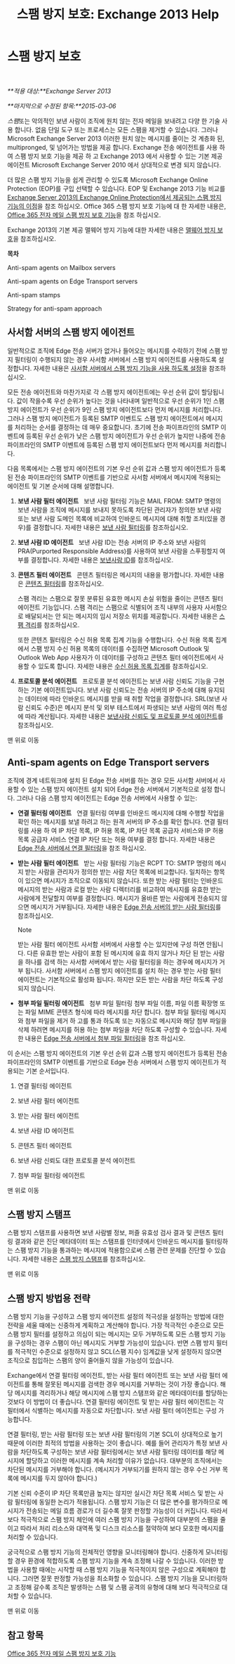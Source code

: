 ﻿---
title: '스팸 방지 보호: Exchange 2013 Help'
TOCTitle: 스팸 방지 보호
ms:assetid: 6af88a08-687d-40b1-8b22-80704184403d
ms:mtpsurl: https://technet.microsoft.com/ko-kr/library/JJ218660(v=EXCHG.150)
ms:contentKeyID: 50483319
ms.date: 05/22/2018
mtps_version: v=EXCHG.150
ms.translationtype: MT
---

# 스팸 방지 보호

 

_**적용 대상:**Exchange Server 2013_

_**마지막으로 수정된 항목:**2015-03-06_

*스팸*또는 악의적인 보낸 사람이 조직에 원치 않는 전자 메일을 보내려고 다양 한 기술 사용 합니다. 없음 단일 도구 또는 프로세스는 모든 스팸을 제거할 수 있습니다. 그러나 Microsoft Exchange Server 2013 이러한 원치 않는 메시지를 줄이는 것 계층화 된, multipronged, 및 넘어가는 방법을 제공 합니다. Exchange 전송 에이전트를 사용 하 여 스팸 방지 보호 기능을 제공 하 고 Exchange 2013 에서 사용할 수 있는 기본 제공 에이전트 Microsoft Exchange Server 2010 에서 상대적으로 변경 되지 않습니다.

더 많은 스팸 방지 기능을 쉽게 관리할 수 있도록 Microsoft Exchange Online Protection (EOP)를 구입 선택할 수 있습니다. EOP 및 Exchange 2013 기능 비교를 [Exchange Server 2013의 Exchange Online Protection에서 제공되는 스팸 방지 기능의 이점](benefits-of-anti-spam-features-in-exchange-online-protection-over-exchange-server-2013-exchange-2013-help.md)을 참조 하십시오. Office 365 스팸 방지 보호 기능에 대 한 자세한 내용은, [Office 365 전자 메일 스팸 방지 보호 기능](https://support.office.com/en-us/article/office-365-email-anti-spam-protection-6a601501-a6a8-4559-b2e7-56b59c96a586?ui=en-us%26rs=en-us%26ad=us)을 참조 하십시오.

Exchange 2013의 기본 제공 맬웨어 방지 기능에 대한 자세한 내용은 [맬웨어 방지 보호](anti-malware-protection-exchange-2013-help.md)을 참조하십시오.

**목차**

Anti-spam agents on Mailbox servers

Anti-spam agents on Edge Transport servers

Anti-spam stamps

Strategy for anti-spam approach

## 사서함 서버의 스팸 방지 에이전트

일반적으로 조직에 Edge 전송 서버가 없거나 들어오는 메시지를 수락하기 전에 스팸 방지 필터링이 수행되지 않는 경우 사서함 서버에서 스팸 방지 에이전트를 사용하도록 설정합니다. 자세한 내용은 [사서함 서버에서 스팸 방지 기능을 사용 하도록 설정](enable-anti-spam-functionality-on-mailbox-servers-exchange-2013-help.md)을 참조하십시오.

모든 전송 에이전트와 마찬가지로 각 스팸 방지 에이전트에는 우선 순위 값이 할당됩니다. 값이 작을수록 우선 순위가 높다는 것을 나타내며 일반적으로 우선 순위가 1인 스팸 방지 에이전트가 우선 순위가 9인 스팸 방지 에이전트보다 먼저 메시지를 처리합니다. 그러나 스팸 방지 에이전트가 등록된 SMTP 이벤트도 스팸 방지 에이전트에서 메시지를 처리하는 순서를 결정하는 데 매우 중요합니다. 초기에 전송 파이프라인의 SMTP 이벤트에 등록된 우선 순위가 낮은 스팸 방지 에이전트가 우선 순위가 높지만 나중에 전송 파이프라인의 SMTP 이벤트에 등록된 스팸 방지 에이전트보다 먼저 메시지를 처리합니다.

다음 목록에서는 스팸 방지 에이전트의 기본 우선 순위 값과 스팸 방지 에이전트가 등록된 전송 파이프라인의 SMTP 이벤트를 기반으로 사서함 서버에서 메시지에 적용되는 에이전트 및 기본 순서에 대해 설명합니다.

1.  **보낸 사람 필터 에이전트**   보낸 사람 필터링 기능은 MAIL FROM: SMTP 명령의 보낸 사람을 조직에 메시지를 보내지 못하도록 차단된 관리자가 정의한 보낸 사람 또는 보낸 사람 도메인 목록에 비교하여 인바운드 메시지에 대해 취할 조치(있을 경우)를 결정합니다. 자세한 내용은 [보낸 사람 필터링](sender-filtering-exchange-2013-help.md)를 참조하십시오.

2.  **보낸 사람 ID 에이전트**   보낸 사람 ID는 전송 서버의 IP 주소와 보낸 사람의 PRA(Purported Responsible Address)를 사용하여 보낸 사람을 스푸핑할지 여부를 결정합니다. 자세한 내용은 [보낸사람 ID](sender-id-exchange-2013-help.md)를 참조하십시오.

3.  **콘텐츠 필터 에이전트**   콘텐츠 필터링은 메시지의 내용을 평가합니다. 자세한 내용은 [콘텐츠 필터링](content-filtering-exchange-2013-help.md)를 참조하십시오.
    
    스팸 격리는 스팸으로 잘못 분류된 유효한 메시지 손실 위험을 줄이는 콘텐츠 필터 에이전트 기능입니다. 스팸 격리는 스팸으로 식별되어 조직 내부의 사용자 사서함으로 배달되서는 안 되는 메시지의 임시 저장소 위치를 제공합니다. 자세한 내용은 [스팸 격리](spam-quarantine-exchange-2013-help.md)를 참조하십시오.
    
    또한 콘텐츠 필터링은 수신 허용 목록 집계 기능을 수행합니다. 수신 허용 목록 집계에서 스팸 방지 수신 허용 목록의 데이터를 수집하면 Microsoft Outlook 및 Outlook Web App 사용자가 이 데이터를 구성하고 콘텐츠 필터 에이전트에서 사용할 수 있도록 합니다. 자세한 내용은 [수신 허용 목록 집계](safelist-aggregation-exchange-2013-help.md)를 참조하십시오.

4.  **프로토콜 분석 에이전트**   프로토콜 분석 에이전트는 보낸 사람 신뢰도 기능을 구현하는 기본 에이전트입니다. 보낸 사람 신뢰도는 전송 서버의 IP 주소에 대해 유지되는 데이터에 따라 인바운드 메시지를 받을 때 취할 작업을 결정합니다. SRL(보낸 사람 신뢰도 수준)은 메시지 분석 및 외부 테스트에서 파생되는 보낸 사람의 여러 특성에 따라 계산됩니다. 자세한 내용은 [보낸사람 신뢰도 및 프로토콜 분석 에이전트](sender-reputation-and-the-protocol-analysis-agent-exchange-2013-help.md)를 참조하십시오.

맨 위로 이동

## Anti-spam agents on Edge Transport servers

조직에 경계 네트워크에 설치 된 Edge 전송 서버를 하는 경우 모든 사서함 서버에서 사용할 수 있는 스팸 방지 에이전트 설치 되어 Edge 전송 서버에서 기본적으로 설정 합니다. 그러나 다음 스팸 방지 에이전트는 Edge 전송 서버에서 사용할 수 있는:

  - **연결 필터링 에이전트**   연결 필터링 여부를 인바운드 메시지에 대해 수행할 작업을 확인 하는 메시지를 보낼 하려고 하는 원격 서버의 IP 주소를 확인 합니다. 연결 필터링를 사용 하 여 IP 차단 목록, IP 허용 목록, IP 차단 목록 공급자 서비스와 IP 허용 목록 공급자 서비스 연결 IP 차단 또는 허용 여부를 결정 합니다. 자세한 내용은 [Edge 전송 서버에서 연결 필터링](connection-filtering-on-edge-transport-servers-exchange-2013-help.md)을 참조 하십시오.

  - **받는 사람 필터 에이전트**   받는 사람 필터링 기능은 RCPT TO: SMTP 명령의 메시지 받는 사람을 관리자가 정의한 받는 사람 차단 목록에 비교합니다. 일치하는 항목이 있으면 메시지가 조직으로 이동되지 않습니다. 또한 받는 사람 필터는 인바운드 메시지의 받는 사람과 로컬 받는 사람 디렉터리를 비교하여 메시지를 유효한 받는 사람에게 전달할지 여부를 결정합니다. 메시지가 올바른 받는 사람에게 전송되지 않으면 메시지가 거부됩니다. 자세한 내용은 [Edge 전송 서버의 받는 사람 필터링](recipient-filtering-on-edge-transport-servers-exchange-2013-help.md)를 참조하십시오.
    

    > [!NOTE]
    > 받는 사람 필터 에이전트 사서함 서버에서 사용할 수는 있지만에 구성 하면 안됩니다. 다른 유효한 받는 사람이 포함 된 메시지에 유효 하지 않거나 차단 된 받는 사람을 하나를 검색 하는 사서함 서버에서 받는 사람 필터링을 하는 경우에 메시지가 거부 됩니다. 사서함 서버에서 스팸 방지 에이전트를 설치 하는 경우 받는 사람 필터 에이전트는 기본적으로 활성화 됩니다. 하지만 모든 받는 사람을 차단 하도록 구성 되지 않습니다.



  - **첨부 파일 필터링 에이전트**   첨부 파일 필터링 첨부 파일 이름, 파일 이름 확장명 또는 파일 MIME 콘텐츠 형식에 따라 메시지를 차단 합니다. 첨부 파일 필터링 메시지와 첨부 파일을 제거 하 고를 통과 하도록 또는 자동으로 메시지와 해당 첨부 파일을 삭제 하려면 메시지를 허용 하는 첨부 파일을 차단 하도록 구성할 수 있습니다. 자세한 내용은 [Edge 전송 서버에서 첨부 파일 필터링](attachment-filtering-on-edge-transport-servers-exchange-2013-help.md)을 참조 하십시오.

이 순서는 스팸 방지 에이전트의 기본 우선 순위 값과 스팸 방지 에이전트가 등록된 전송 파이프라인의 SMTP 이벤트를 기반으로 Edge 전송 서버에서 스팸 방지 에이전트가 적용되는 기본 순서입니다.

1.  연결 필터링 에이전트

2.  보낸 사람 필터 에이전트

3.  받는 사람 필터 에이전트

4.  보낸 사람 ID 에이전트

5.  콘텐츠 필터 에이전트

6.  보낸 사람 신뢰도 대한 프로토콜 분석 에이전트

7.  첨부 파일 필터링 에이전트

맨 위로 이동

## 스팸 방지 스탬프

스팸 방지 스탬프를 사용하면 보낸 사람별 정보, 퍼즐 유효성 검사 결과 및 콘텐츠 필터링 결과와 같은 진단 메타데이터 또는 스탬프를 인터넷에서 인바운드 메시지를 필터링하는 스팸 방지 기능을 통과하는 메시지에 적용함으로써 스팸 관련 문제를 진단할 수 있습니다. 자세한 내용은 [스팸 방지 스탬프](anti-spam-stamps-exchange-2013-help.md)를 참조하십시오.

맨 위로 이동

## 스팸 방지 방법용 전략

스팸 방지 기능을 구성하고 스팸 방지 에이전트 설정의 적극성을 설정하는 방법에 대한 전략을 세울 때에는 신중하게 계획하고 계산해야 합니다. 가장 적극적인 수준으로 모든 스팸 방지 필터를 설정하고 의심이 되는 메시지는 모두 거부하도록 모든 스팸 방지 기능을 구성하는 경우 스팸이 아닌 메시지도 거부할 가능성이 있습니다. 반면 스팸 방지 필터를 적극적인 수준으로 설정하지 않고 SCL(스팸 지수) 임계값을 낮게 설정하지 않으면 조직으로 침입하는 스팸의 양이 줄어들지 않을 가능성이 있습니다.

Exchange에서 연결 필터링 에이전트, 받는 사람 필터 에이전트 또는 보낸 사람 필터 에이전트를 통해 잘못된 메시지를 검색한 경우 메시지를 거부하는 것이 가장 좋습니다. 해당 메시지를 격리하거나 해당 메시지에 스팸 방지 스탬프와 같은 메타데이터를 할당하는 것보다 이 방법이 더 좋습니다. 연결 필터링 에이전트 및 받는 사람 필터 에이전트는 각 필터에서 식별하는 메시지를 자동으로 차단합니다. 보낸 사람 필터 에이전트는 구성 가능합니다.

연결 필터링, 받는 사람 필터링 또는 보낸 사람 필터링의 기본 SCL이 상대적으로 높기 때문에 이러한 최적의 방법을 사용하는 것이 좋습니다. 예를 들어 관리자가 특정 보낸 사람을 차단하도록 구성하는 보낸 사람 필터링에서는 보낸 사람 필터링 데이터를 해당 메시지에 할당하고 이러한 메시지를 계속 처리할 이유가 없습니다. 대부분의 조직에서는 차단된 메시지를 거부해야 합니다. (메시지가 거부되기를 원하지 않는 경우 수신 거부 목록에 메시지를 두지 않아야 합니다.)

기본 신뢰 수준이 IP 차단 목록만큼 높지는 않지만 실시간 차단 목록 서비스 및 받는 사람 필터링에 동일한 논리가 적용됩니다. 스팸 방지 기능은 더 많은 변수를 평가하므로 메시지가 전송되는 메일 흐름 경로가 더 길수록 잘못 판정할 가능성이 더 커집니다. 따라서 보다 적극적으로 스팸 방지 체인에 여러 스팸 방지 기능을 구성하여 대부분의 스팸을 줄이고 따라서 처리 리소스와 대역폭 및 디스크 리소스를 절약하여 보다 모호한 메시지를 처리할 수 있습니다.

궁극적으로 스팸 방지 기능의 전체적인 영향을 모니터링해야 합니다. 신중하게 모니터링할 경우 환경에 적합하도록 스팸 방지 기능을 계속 조정해 나갈 수 있습니다. 이러한 방법을 사용할 때에는 시작할 때 스팸 방지 기능을 적극적이지 않은 구성으로 계획해야 합니다. 그러면 잘못 판정할 가능성을 최소화할 수 있습니다. 스팸 방지 기능을 모니터링하고 조정해 갈수록 조직은 발생하는 스팸 및 스팸 공격의 유형에 대해 보다 적극적으로 대처할 수 있습니다.

맨 위로 이동

## 참고 항목


[Office 365 전자 메일 스팸 방지 보호 기능](https://support.office.com/en-us/article/office-365-email-anti-spam-protection-6a601501-a6a8-4559-b2e7-56b59c96a586?ui=en-us%26rs=en-us%26ad=us)

